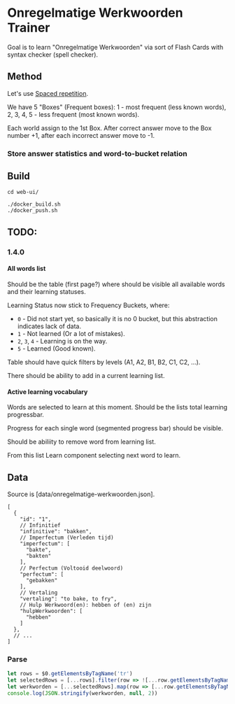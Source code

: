 # Onregelmatige Werkwoorden Trainer

Goal is to learn "Onregelmatige Werkwoorden" via sort of Flash Cards with syntax checker (spell checker).

## Method
Let's use [Spaced repetition](https://en.wikipedia.org/wiki/Spaced_repetition).

We have 5 "Boxes" (Frequent boxes): 1 - most frequent (less known words), 2, 3, 4, 5 - less frequent (most known words).

Each world assign to the 1st Box. After correct answer move to the Box number +1, after each incorrect answer move to -1.

### Store answer statistics and word-to-bucket relation


## Build
```shell
cd web-ui/

./docker_build.sh
./docker_push.sh
```

## TODO:
### 1.4.0
#### All words list
Should be the table (first page?) where should be visible all available words and their learning statuses.

Learning Status now stick to Frequency Buckets, where:
- `0` - Did not start yet, so basically it is no 0 bucket, but this abstraction indicates lack of data.
- `1` - Not learned (Or a lot of mistakes).
- `2`, `3`, `4` - Learning is on the way.
- `5` - Learned (Good known).

Table should have quick filters by levels (A1, A2, B1, B2, C1, C2, ...).

There should be ability to add in a current learning list.

#### Active learning vocabulary
Words are selected to learn at this moment. Should be the lists total learning progressbar.

Progress for each single word (segmented progress bar) should be visible.

Should be abiliity to remove word from learning list.

From this list Learn component selecting next word to learn.

## Data
Source is [data/onregelmatige-werkwoorden.json].

```json5
[
  {
    "id": "1",
    // Infinitief
    "infinitive": "bakken",
    // Imperfectum (Verleden tijd)
    "imperfectum": [
      "bakte",
      "bakten"
    ],
    // Perfectum (Voltooid deelwoord)
    "perfectum": [
      "gebakken"
    ],
    // Vertaling
    "vertaling": "to bake, to fry",
    // Hulp Werkwoord(en): hebben of (en) zijn
    "hulpWerkwoorden": [
      "hebben"
    ]
  },
  // ... 
]
```

### Parse
```js
let rows = $0.getElementsByTagName('tr')
let selectedRows = [...rows].filter(row => ![...row.getElementsByTagName('td')].some(td => td.hasAttribute('colspan')))
let werkworden = [...selectedRows].map(row => [...row.getElementsByTagName('td')].map(col => col.innerText))
console.log(JSON.stringify(werkworden, null, 2))
```
